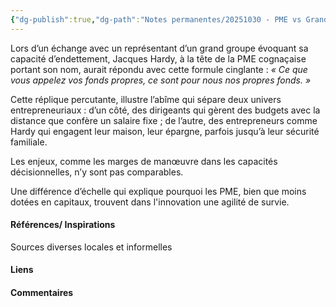 ```yaml
---
{"dg-publish":true,"dg-path":"Notes permanentes/20251030 - PME vs Grands Groupes - fonds propres.md","permalink":"/notes-permanentes/20251030-pme-vs-grands-groupes-fonds-propres/","dgPassFrontmatter":true}
---
```


Lors d’un échange avec un représentant d’un grand groupe évoquant sa capacité d’endettement, Jacques Hardy, à la tête de la PME cognaçaise portant son nom, aurait répondu avec cette formule cinglante : _« Ce que vous appelez vos fonds propres, ce sont pour nous nos propres fonds. »_ 

Cette réplique percutante, illustre l’abîme qui sépare deux univers entrepreneuriaux : d’un côté, des dirigeants qui gèrent des budgets avec la distance que confère un salaire fixe ; de l’autre, des entrepreneurs comme Hardy qui engagent leur maison, leur épargne, parfois jusqu’à leur sécurité familiale. 

Les enjeux, comme les marges de manœuvre dans les capacités décisionnelles, n’y sont pas comparables. 

Une différence d’échelle qui explique pourquoi les PME, bien que moins dotées en capitaux, trouvent dans l'innovation une agilité de survie.

#### Références/ Inspirations
Sources diverses locales et informelles

#### Liens



#### Commentaires


